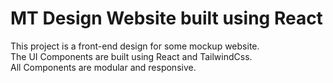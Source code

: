 # MT Design Website built using React

This project is a front-end design for some mockup website. \
The UI Components are built using React and TailwindCss. \
All Components are modular and responsive.  



